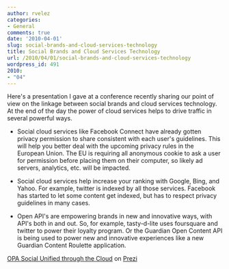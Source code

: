 ```yaml
---
author: rvelez
categories:
- General
comments: true
date: '2010-04-01'
slug: social-brands-and-cloud-services-technology
title: Social Brands and Cloud Services Technology
url: /2010/04/01/social-brands-and-cloud-services-technology
wordpress_id: 491
2010:
- "04"
---
```



Here's a presentation I gave at a conference recently sharing our point of view on the linkage between social brands and cloud services technology. At the end of the day the power of cloud services helps to drive traffic in several powerful ways.



	
  * Social cloud services like Facebook Connect have already gotten privacy permission to share consistent with each user's guidelines. This will help you better deal with the upcoming privacy rules in the European Union. The EU is requiring all anonymous cookie to ask a user for permission before placing them on their computer, so likely ad servers, analytics, etc. will be impacted.

	
  * Social cloud services help increase your ranking with Google, Bing, and Yahoo. For example, twitter is indexed by all those services. Facebook has started to let some content get indexed, but has to respect privacy guidelines in many cases.

	
  * Open API's are empowering brands in new and innovative ways, with API's both in and out. So, for example, tasty-d-lite uses foursquare and twitter to power their loyalty program. Or the Guardian Open Content API is being used to power new and innovative experiences like a new Guardian Content Roulette application.




[OPA Social Unified through the Cloud](http://prezi.com/xke_obf26kci/) on [Prezi](http://prezi.com)
